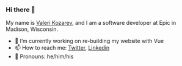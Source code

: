 ### Hi there 👋


My name is [Valeri Kozarev](https://valerikozarev.github.io/), and I am a software developer at Epic in Madison, Wisconsin.

- 🔭 I’m currently working on re-building my website with Vue
- 📫 How to reach me: [Twitter](https://twitter.com/ValKozarev), [Linkedin](https://www.linkedin.com/in/valeri-kozarev/)
- :adult: Pronouns: he/him/his

<!--
**ValeriKozarev/ValeriKozarev** is a ✨ _special_ ✨ repository because its `README.md` (this file) appears on your GitHub profile.

Here are some ideas to get you started:

- 🔭 I’m currently working on ...
- 🌱 I’m currently learning ...
- 👯 I’m looking to collaborate on ...
- 🤔 I’m looking for help with ...
- 💬 Ask me about ...
- 📫 How to reach me: ...
- 😄 Pronouns: ...
- ⚡ Fun fact: ...
-->
